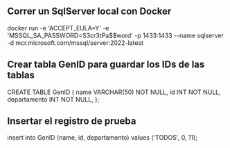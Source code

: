 ## Correr un SqlServer local con Docker

docker run -e 'ACCEPT_EULA=Y' -e 'MSSQL_SA_PASSWORD=S3cr3tPa$$word' -p 1433:1433 --name sqlserver -d mcr.microsoft.com/mssql/server:2022-latest

## Crear tabla GenID para guardar los IDs de las tablas

CREATE TABLE GenID (
    name VARCHAR(50) NOT NULL,
    id INT NOT NULL,
    departamento INT NOT NULL,
);

## Insertar el registro de prueba

insert into GenID (name, id, departamento) values ('TODOS', 0, 11);